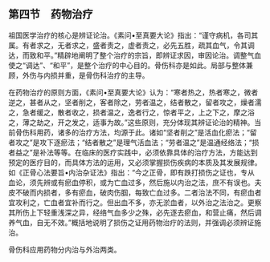 ## 第四节　药物治疗

祖国医学治疗的核心是辨证论治。《素问•至真要大论》指出：“谨守病机，各司其属。有者求之，无者求之，盛者责之，虚者责之，必先五胜，疏其血气，令其调达，而致和平。”精辟地阐明了整个治疗的宗旨，即辨证求因，审因论治。调整气血使之“调达”、“和平”，是整个治疗的中心目的。骨伤科亦是如此。局部与整体兼顾，外伤与内损并重，是骨伤科治疗的主导。

在药物治疗的原则方面，《素问•至真要大论》认为：“寒者热之，热者寒之，微者逆之，甚者从之，坚者削之，客者除之，劳者温之，结者散之，留者攻之，燥者濡之，急者缓之，散者收之，损者温之，逸者行之，惊者平之，上之下之，摩之浴之，薄之劫之，开之发之，适事为故。”这些原则，充分体现其辨证论治的精神。当前骨伤科用药，诸多的治疗方法，均源于此。诸如“坚者削之”是活血化瘀法；“留者攻之”是攻下逐瘀法；“结者散之”是理气活血法；“劳者温之”是温通经络法；“损者益之”是补法等等。在临床的医疗实践中，必须依靠具体的治疗方法，方能达到预定的医疗目的，而具体方法的运用，又必须掌握损伤疾病的本质及其发展规律。如《正骨心法要旨•内治杂证法》指出：“今之正骨，即有跌打损伤之证也，专从血论，须先辨或有瘀血停积，或为亡血过多，然后施以内治之法，庶不有误也。夫皮不破而内损者，多有瘀血，破肉伤腘，每致亡血过多。二者治法不同，有瘀血者宜攻利之，亡血者宜补而行之。但出血不多，亦无淤血者，以外治之法治之。更察其所伤上下轻重浅深之异，经络气血多少之殊，必先逐去瘀血，和营止痛，然后调养气血，自无不效。”概括地说明了损伤之证用药物治疗的法则，并强调必须辨证施治。

骨伤科应用药物分内治与外治两类。
